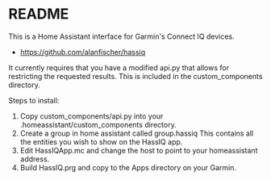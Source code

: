 # README #

This is a Home Assistant interface for Garmin's Connect IQ devices.

* https://github.com/alanfischer/hassiq

It currently requires that you have a modified api.py that allows for restricting the requested results.  This is included in the custom_components directory.

Steps to install:

1. Copy custom_components/api.py into your .homeassistant/custom_components directory.
2. Create a group in home assistant called group.hassiq  This contains all the entities you wish to show on the HassIQ app.
3. Edit HassIQApp.mc and change the host to point to your homeassistant address.
4. Build HassIQ.prg and copy to the Apps directory on your Garmin.
